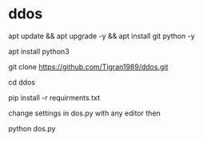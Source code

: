 # ddos

apt update && apt upgrade -y && apt install git python -y


apt install python3


git clone https://github.com/Tigran1989/ddos.git


cd ddos

pip install -r requirments.txt


change settings in dos.py   with any editor then 


python dos.py
